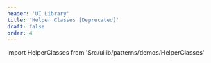 ```yaml
---
header: 'UI Library'
title: 'Helper Classes [Deprecated]'
draft: false
order: 4
---
```


import HelperClasses from 'Src/uilib/patterns/demos/HelperClasses'

<HelperClasses />
